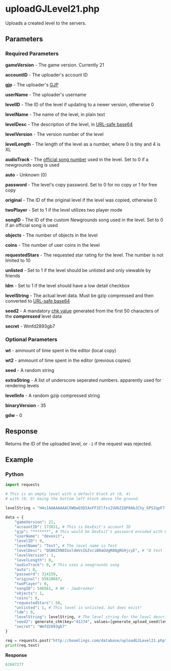 # uploadGJLevel21.php

Uploads a created level to the servers.

## Parameters

### Required Parameters

**gameVersion** - The game version. Currently 21

**accountID** - The uploader's account ID

**gjp** - The uploader's [GJP](./topics/encryption/gjp.md)

**userName** - The uploader's username

**levelID** - The ID of the level if updating to a newer version, otherwise 0

**levelName** - The name of the level, in plain text

**levelDesc** - The description of the level, in [URL-safe base64](./topics/encryption/base64.md)

**levelVersion** - The version number of the level

**levelLength** - The length of the level as a number, where 0 is tiny and 4 is XL

**audioTrack** - The [official song number](./reference.md) used in the level. Set to 0 if a newgrounds song is used

**auto** - Unknown (0)

**password** - The level's copy password. Set to 0 for no copy or 1 for free copy

**original** - The ID of the original level if the level was copied, otherwise 0

**twoPlayer** - Set to 1 if the level utilizes two player mode

**songID** - The ID of the custom Newgrounds song used in the level. Set to 0 if an official song is used

**objects** - The number of objects in the level

**coins** - The number of user coins in the level

**requestedStars** - The requested star rating for the level. The number is not limited to 10

**unlisted** - Set to 1 if the level should be unlisted and only viewable by friends

**ldm** - Set to 1 if the level should have a low detail checkbox

**levelString** - The actual level data. Must be gzip compressed and then converted to [URL-safe base64](./topics/encryption/base64.md)

**seed2** - A mandatory [chk value](./topics/encryption/chk.md) generated from the first 50 characters of the ***compressed*** level data

**secret** - Wmfd2893gb7

### Optional Parameters

**wt** - ammount of time spent in the editor (local copy)

**wt2** - ammount of time spent in the editor (previous copies)

**seed** - A random string

**extraString** - A list of underscore seperated numbers. apparently used for rendering levels

**levelInfo** - A random gzip compressed string

**binaryVersion** - 35

**gdw** - 0

## Response

Returns the ID of the uploaded level, or `-1` if the request was rejected.

## Example

<!-- tabs:start -->

### **Python**

```py
import requests

# This is an empty level with a default block at (8, 4)
# with (0, 0) being the bottom left block above the ground.

levelString = "H4sIAAAAAAAAC6WQwQ3DIAxFF3IlfxsIUU6ZIQP8AbJChy_GPSZqpF7-A4yfDOfhXcCiNMIqnVYrgYQl8rDwBTZCVbkQRI3oVHbiDU6F2jMF_lesl4q4kw2PJMbovxLBQxTpM3-I6q0oHmXjzx7N0240cu5w0UBNtESRkble8uSLHjh8nTubmYJZ2MvMrEITEN0gEJMxlLiMZ28frmj"

data = {
	"gameVersion": 21,
	"accountID": 173831, # This is DevExit's account ID
	"gjp": "*******", # This would be DevExit's password encoded with GJP encryption
	"userName": "devexit",
	"levelID": 0,
	"levelName": "Test", # The level name is Test
	"levelDesc": "QSB0ZXN0IGxldmVsIGZvciB0aGUgR0QgRG9jcyE", # "A test level for the GD Docs!"
	"levelVersion": 1,
	"levelLength": 0,
	"audioTrack": 0, # This uses a newgrounds song
	"auto": 0,
	"password": 314159,
	"original": 55610687,
	"twoPlayer": 0,
	"songID": 546561, # NK - Jawbreaker
	"objects": 1,
	"coins": 0,
	"requestedStars": 50,
	"unlisted": 1, # This level is unlisted, but does exist!
	"ldm": 0,
	"levelString": levelString, # The level string for the level described above
	"seed2": generate_chk(key="41274", values=[generate_upload_seed(levelString)], salt="xI25fpAapCQg"), # This is talked about in the CHK encryption,
	"secret": "Wmfd2893gb7"
}

req = requests.post("http://boomlings.com/database/uploadGJLevel21.php", data=data)
print(req.text)
```

**Response**
```py
62687277
```

<!-- tabs:end -->
